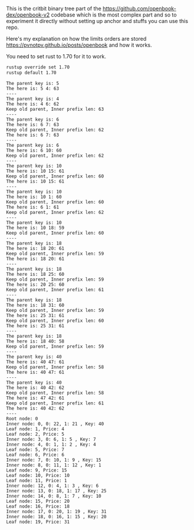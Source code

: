 This is the critbit binary tree part of the <https://github.com/openbook-dex/openbook-v2> codebase which is the most complex part and so to experiment it directly without setting up anchor and stuffs you can use this repo.  

Here's my explanation on how the limits orders are stored <https://pvnotpv.github.io/posts/openbook> and how it works.

You need to set rust to 1.70 for it to work.

```bash
rustup override set 1.70
rustup default 1.70
```

```
The parent key is: 5
The here is: 5 4: 63
----
The parent key is: 4
The here is: 4 6: 62
Keep old parent, Inner prefix len: 63
----
The parent key is: 6
The here is: 6 7: 63
Keep old parent, Inner prefix len: 62
The here is: 6 7: 63
----
The parent key is: 6
The here is: 6 10: 60
Keep old parent, Inner prefix len: 62
----
The parent key is: 10
The here is: 10 15: 61
Keep old parent, Inner prefix len: 60
The here is: 10 15: 61
----
The parent key is: 10
The here is: 10 1: 60
Keep old parent, Inner prefix len: 60
The here is: 6 1: 61
Keep old parent, Inner prefix len: 62
----
The parent key is: 10
The here is: 10 18: 59
Keep old parent, Inner prefix len: 60
----
The parent key is: 18
The here is: 18 20: 61
Keep old parent, Inner prefix len: 59
The here is: 18 20: 61
----
The parent key is: 18
The here is: 18 25: 60
Keep old parent, Inner prefix len: 59
The here is: 20 25: 60
Keep old parent, Inner prefix len: 61
----
The parent key is: 18
The here is: 18 31: 60
Keep old parent, Inner prefix len: 59
The here is: 25 31: 61
Keep old parent, Inner prefix len: 60
The here is: 25 31: 61
----
The parent key is: 18
The here is: 18 40: 58
Keep old parent, Inner prefix len: 59
----
The parent key is: 40
The here is: 40 47: 61
Keep old parent, Inner prefix len: 58
The here is: 40 47: 61
----
The parent key is: 40
The here is: 40 42: 62
Keep old parent, Inner prefix len: 58
The here is: 47 42: 61
Keep old parent, Inner prefix len: 61
The here is: 40 42: 62
----
Root node: 0
Inner node: 0, 0: 22, 1: 21 , Key: 40
Leaf node: 1, Price: 4
Leaf node: 2, Price: 5
Inner node: 3, 0: 6, 1: 5 , Key: 7
Inner node: 4, 0: 1, 1: 2 , Key: 4
Leaf node: 5, Price: 7
Leaf node: 6, Price: 6
Inner node: 7, 0: 10, 1: 9 , Key: 15
Inner node: 8, 0: 11, 1: 12 , Key: 1
Leaf node: 9, Price: 15
Leaf node: 10, Price: 10
Leaf node: 11, Price: 1
Inner node: 12, 0: 4, 1: 3 , Key: 6
Inner node: 13, 0: 18, 1: 17 , Key: 25
Inner node: 14, 0: 8, 1: 7 , Key: 10
Leaf node: 15, Price: 20
Leaf node: 16, Price: 18
Inner node: 17, 0: 20, 1: 19 , Key: 31
Inner node: 18, 0: 16, 1: 15 , Key: 20
Leaf node: 19, Price: 31
```
